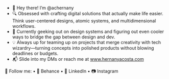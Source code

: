 - 🙌 Hey there! I’m @achernany
- 🔍 Obsessed with crafting digital solutions that actually make life easier. Think user-centered designs, atomic systems, and multidimensional workflows.
- 🚀 Currently geeking out on design systems and figuring out even cooler ways to bridge the gap between design and dev.
- 💡 Always up for teaming up on projects that merge creativity with tech wizardry—turning concepts into polished products without blowing deadlines or budgets.
- 📬 Slide into my DMs or reach me at www.hernanyacosta.com

📌 Follow me:
	•	🎨 Behance
	•	💼 LinkedIn
	•	📷 Instagram

<!---
achernany/achernany is a ✨ special ✨ repository because its `README.md` (this file) appears on your GitHub profile.
You can click the Preview link to take a look at your changes.
--->
